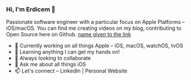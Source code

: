 ### Hi, I'm Erdicem 👋

Passionate software engineer with a particular focus on Apple Platforms – iOS/macOS. You can find me creating videos on my blog, contributing to Open Source here on Github.
<a href="https://erdicemyucesan.blogspot.com/"> name given to the link </a>


* 🔭 Currently working on all things Apple – iOS, macOS, watchOS, tvOS
* 🌱 Learning anything I can get my hands on!
* 👯 Always looking to collaborate
* 💬 Ask me about all things iOS
* 📫 Let's connect – LinkedIn | Personal Website


